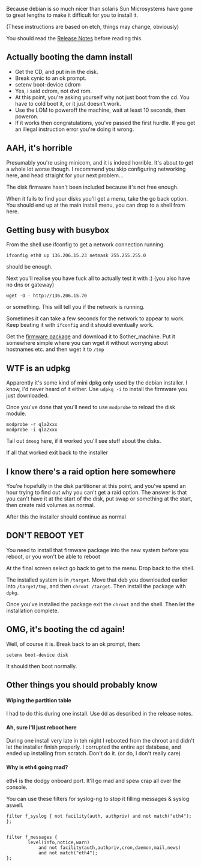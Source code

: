 Because debian is so much nicer than solaris Sun Microsystems have gone to great
lengths to make it difficult for you to install it.

(These instructions are based on etch, things may change, obviously)

You should read the [Release Notes](http://www.debian.org/releases/etch/sparc/release-notes/ch-installing.en.html)
before reading this.

## Actually booting the damn install

* Get the CD, and put in in the disk.
* Break cynic to an ok prompt.
* setenv boot-device cdrom
* Yes, i said cdrom, not dvd rom.
* At this point, you're asking yourself why not just boot from the cd. You have to cold boot it, or it just doesn't work.
* Use the LOM to poweroff the machine, wait at least 10 seconds, then poweron.
* If it works then congratulations, you've passed the first hurdle. If you get an illegal instruction error you're doing it wrong.

## AAH, it's horrible
Presumably you're using minicom, and it is indeed horrible. It's about to get a
whole lot worse though. I recommend you skip configuring networking here, and
head straight for your next problem...

The disk firmware hasn't been included because it's not free enough.

When it fails to find your disks you'll get a menu, take the go back option. You
should end up at the main install menu, you can drop to a shell from here.

## Getting busy with busybox
From the shell use ifconfig to get a network connection running.

```
ifconfig eth0 up 136.206.15.23 netmask 255.255.255.0
```

should be enough.

Next you'll realise you have fuck all to actually test it with :) (you also have
no dns or gateway)

```
wget -O - http://136.206.15.70
```

or something. This will tell you if the network is running.

Sometimes it can take a few seconds for the network to appear to work. Keep
beating it with `ifconfig` and it should eventually work.

Get the [firmware package](http://ftp.ie.debian.org/debian/pool/non-free/f/firmware-nonfree/firmware-qlogic_0.4+etchnhalf.1_all.deb)
and download it to $other_machine. Put it somewhere simple where you can wget it
without worrying about hostnames etc. and then wget it to `/tmp`

## WTF is an udpkg
Apparently it's some kind of mini dpkg only used by the debian installer.
I know, I'd never heard of it either. Use `udpkg -i` to install the firmware you
just downloaded.

Once you've done that you'll need to use `modprobe` to reload the disk module.

```
modprobe -r qla2xxx
modprobe -i qla2xxx
```

Tail out `dmesg` here, if it worked you'll see stuff about the disks.

If all that worked exit back to the installer

## I know there's a raid option here somewhere
You're hopefully in the disk partitioner at this point, and you've spend an hour
trying to find out why you can't get a raid option. The answer is that you can't
have it at the start of the disk, put swap or something at the start, then
create raid volumes as normal.

After this the installer should continue as normal

## DON'T REBOOT YET
You need to install that firmware package into the new system before you reboot,
or you won't be able to reboot

At the final screen select go back to get to the menu. Drop back to the shell.

The installed system is in `/target`. Move that deb you downloaded earlier into
`/target/tmp`, and then `chroot /target`. Then install the package with `dpkg`.

Once you've installed the package exit the `chroot` and the shell. Then let the
installation complete.

## OMG, it's booting the cd again!
Well, of course it is. Break back to an ok prompt, then:

```
setenv boot-device disk
```

It should then boot normally.

## Other things you should probably know

#### Wiping the partition table
I had to do this during one install. Use dd as described in the release notes.

#### Ah, sure i'll just reboot here
During one install very late in teh night I rebooted from the chroot and didn't
let the installer finish properly. I corrupted the entire apt database, and
ended up installing from scratch. Don't do it. (or do, I don't really care)

#### Why is eth4 going mad?
eth4 is the dodgy onboard port. It'll go mad and spew crap all over the console.

You can use these filters for syslog-ng to stop it filling messages & syslog
aswell.

```
filter f_syslog { not facility(auth, authpriv) and not match("eth4"); };


filter f_messages {
        level(info,notice,warn)
            and not facility(auth,authpriv,cron,daemon,mail,news)
            and not match("eth4");
};
```
